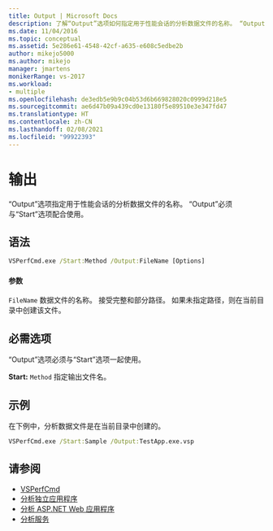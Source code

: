 ```yaml
---
title: Output | Microsoft Docs
description: 了解“Output”选项如何指定用于性能会话的分析数据文件的名称。 “Output”必须与“Start”选项配合使用。
ms.date: 11/04/2016
ms.topic: conceptual
ms.assetid: 5e286e61-4548-42cf-a635-e608c5edbe2b
author: mikejo5000
ms.author: mikejo
manager: jmartens
monikerRange: vs-2017
ms.workload:
- multiple
ms.openlocfilehash: de3edb5e9b9c04b53d6b669828020c0999d218e5
ms.sourcegitcommit: ae6d47b09a439cd0e13180f5e89510e3e347fd47
ms.translationtype: HT
ms.contentlocale: zh-CN
ms.lasthandoff: 02/08/2021
ms.locfileid: "99922393"
---
```

# <a name="output"></a>输出
“Output”选项指定用于性能会话的分析数据文件的名称。 “Output”必须与“Start”选项配合使用。

## <a name="syntax"></a>语法

```cmd
VSPerfCmd.exe /Start:Method /Output:FileName [Options]
```

#### <a name="parameters"></a>参数
 `FileName` 数据文件的名称。 接受完整和部分路径。 如果未指定路径，则在当前目录中创建该文件。

## <a name="required-options"></a>必需选项
 “Output”选项必须与“Start”选项一起使用。

 **Start:** `Method` 指定输出文件名。

## <a name="example"></a>示例
 在下例中，分析数据文件是在当前目录中创建的。

```cmd
VSPerfCmd.exe /Start:Sample /Output:TestApp.exe.vsp
```

## <a name="see-also"></a>请参阅
- [VSPerfCmd](../profiling/vsperfcmd.md)
- [分析独立应用程序](../profiling/command-line-profiling-of-stand-alone-applications.md)
- [分析 ASP.NET Web 应用程序](../profiling/command-line-profiling-of-aspnet-web-applications.md)
- [分析服务](../profiling/command-line-profiling-of-services.md)
